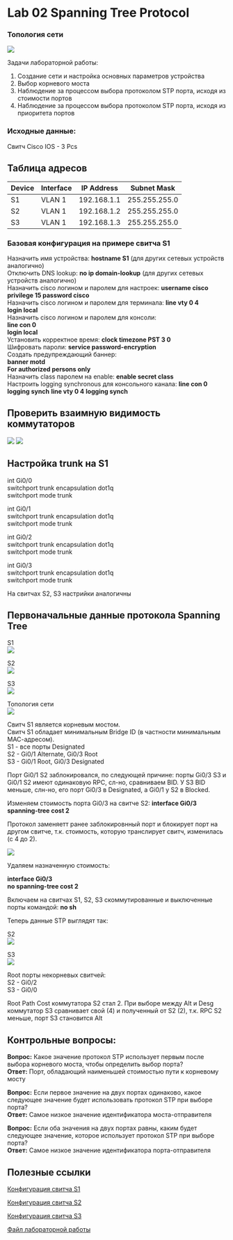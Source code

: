 # Lab 02 Spanning Tree Protocol

### Топология сети
<image src="scheme.png">

Задачи лабораторной работы:  
1. Создание сети и настройка основных параметров устройства  
2. Выбор корневого моста  
3. Наблюдение за процессом выбора протоколом STP порта, исходя из стоимости портов  
4. Наблюдение за процессом выбора протоколом STP порта, исходя из приоритета портов    

### Исходные данные:  
Свитч Cisco IOS - 3 Pcs  

## Таблица адресов  

|Device|	Interface |	IP Address   |	Subnet  Mask |
|------|--------------|-----------   |--------       |
|S1	   | VLAN 1  |	192.168.1.1 | 255.255.255.0	|
|S2	    |VLAN 1   |	192.168.1.2 |	255.255.255.0 |
|S3	 |VLAN 1 |	192.168.1.3 |	255.255.255.0 |

### Базовая конфигурация на примере свитча S1

Назначить имя устройства: **hostname S1** (для других сетевых устройств аналогично)  
Отключить DNS lookup: **no ip domain-lookup** (для других сетевых устройств аналогично)  
Назначить cisco логином и паролем для настроек: **username cisco privilege 15 password cisco**  
Назначить cisco логином и паролем для терминала: 
**line vty 0 4**  
**login local**  
Назначить cisco логином и паролем для консоли:  
**line con 0**  
**login local**  
Установить корректное время: **clock timezone PST 3 0**  
Шифровать пароли: **service password-encryption**   
Создать предупреждающий баннер:   
**banner motd**  
**For authorized persons only**  
Назначить class паролем на enable: **enable secret class**  
Настроить logging synchronous для консольного канала:
**line con 0**
**logging synch**
**line vty 0 4**
**logging synch**

## Проверить взаимную видимость коммутаторов    


<image src="s1_ping.png">  

<image src="s2_ping.png">  

## Настройка trunk на S1  
int Gi0/0  
switchport trunk encapsulation dot1q  
switchport mode trunk  

int Gi0/1  
switchport trunk encapsulation dot1q  
switchport mode trunk 

int Gi0/2  
switchport trunk encapsulation dot1q  
switchport mode trunk 

int Gi0/3  
switchport trunk encapsulation dot1q  
switchport mode trunk 

На свитчах S2, S3 настрийки аналогичны

## Первоначальные данные протокола Spanning Tree  

S1  
<image src="s1_span1.png">  

S2    
<image src="s2_span1.png">  

S3  
<image src="s3_span1.png">    

Топология сети  
<image src="scheme.png">  

Свитч S1 является корневым мостом.  
Свитч S1 обладает минимальным Bridge ID (в частности минимальным МАС-адресом).  
S1 - все порты Designated  
S2 - Gi0/1 Alternate, Gi0/3 Root  
S3 - Gi0/1 Root, Gi0/3 Designated  

Порт Gi0/1 S2 заблокировался, по следующей причине: порты Gi0/3 S3 и Gi0/1 S2 имеют одинаковую RPC, сл-но, сравниваем BID. У S3 BID меньше, слн-но, его порт Gi0/3 в Designated, а Gi0/1 у S2 в Blocked.  

Изменяем стоимость порта Gi0/3 на свитче S2:
**interface Gi0/3**  
**spanning-tree cost 2**  

Протокол заменяетт ранее заблокировнный порт и блокирует порт на другом свитче, т.к. стоимость, которую транслирует свитч, изменилась (с 4 до 2).  

<image src="s2_cost2.jpg">  

Удаляем назначенную стоимость:  

**interface Gi0/3**  
**no spanning-tree cost 2** 

Включаем на свитчах S1, S2, S3 скоммутированные и выключенные порты командой: **no sh**  

Теперь данные STP выглядят так:  

S2  
<image src="s2_4.jpg">  

S3  
<image src="s3_4.jpg">  

Root порты некорневых свитчей:    
S2 - Gi0/2  
S3 - Gi0/0  

Root Path Cost коммутатора S2 стал 2. При выборе между Alt и Desg коммутатор S3 сравнивает свой (4) и полученный от S2 (2), т.к. RPC S2 меньше, порт S3 становится Alt  

## Контрольные вопросы:  
**Вопрос:** Какое значение протокол STP использует первым после выбора корневого моста, чтобы определить выбор порта?  
**Ответ:** Порт, обладающий наименьшей стоимостью пути к корневому мосту  

**Вопрос:** Если первое значение на двух портах одинаково, какое следующее значение будет использовать протокол STP при выборе порта?  
**Ответ:** Самое низкое значение идентификатора моста-отправителя  

**Вопрос:** Если оба значения на двух портах равны, каким будет следующее значение, которое использует протокол STP при выборе порта?  
**Ответ:**  Самое низкое значение идентификатора порта-отправителя  


## Полезные ссылки

[Конфигурация свитча S1](./S1.md)  

[Конфигурация свитча S2](./S2.md)

[Конфигурация свитча S3](./S3.md)

[Файл лабораторной работы](./lab02.unl)  














